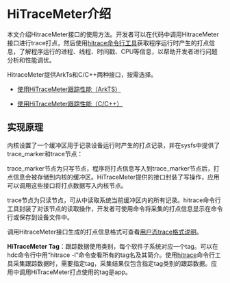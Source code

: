 # HiTraceMeter介绍

<!--Kit: Performance Analysis Kit-->
<!--Subsystem: HiviewDFX-->
<!--Owner: @qq_437963121-->
<!--Designer: @MontSaintMichel-->
<!--Tester: @gcw_KuLfPSbe-->
<!--Adviser: @foryourself-->

本文介绍HitraceMeter接口的使用方法。开发者可以在代码中调用HitraceMeter接口进行trace打点，然后使用[hitrace命令行工具](hitrace.md)获取程序运行时产生的打点信息，了解程序运行的进程、线程、时间戳、CPU等信息，以帮助开发者进行问题分析和性能调优。


HitraceMeter提供ArkTs和C/C++两种接口，按需选择。


- [使用HiTraceMeter跟踪性能（ArkTS）](hitracemeter-guidelines-arkts.md)

- [使用HiTraceMeter跟踪性能（C/C++）](hitracemeter-guidelines-ndk.md)


## 实现原理

内核设置了一个缓冲区用于记录设备运行时产生的打点记录，并在sysfs中提供了trace_marker和trace节点：

trace_marker节点为只写节点，程序将打点信息写入到trace_marker节点后，打点信息会被存储到内核的缓冲区。HiTraceMeter提供的接口封装了写操作，应用可以调用这些接口将打点数据写入内核节点。

trace节点为只读节点，可从中读取系统当前缓冲区内的所有记录。hitrace命令行工具封装了对该节点的读取操作，开发者可使用命令将采集的打点信息显示在命令行或保存到设备文件中。

调用HitraceMeter接口生成的打点信息格式可查看[用户态trace格式说明](hitracemeter-view.md#用户态trace格式说明)。

**HiTraceMeter Tag**：跟踪数据使用类别，每个软件子系统对应一个tag。可以在hdc命令行中用“hitrace -l”命令查看所有的tag名及其简介。使用[hitrace](hitrace.md)命令行工具采集跟踪数据时，需要指定tag，采集结果仅包含指定tag类别的跟踪数据。应用中调用HiTraceMeter打点使用的tag是app。

